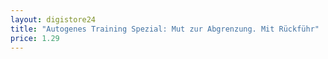 ```yaml
---
layout: digistore24
title: "Autogenes Training Spezial: Mut zur Abgrenzung. Mit Rückführ"
price: 1.29
---
```

